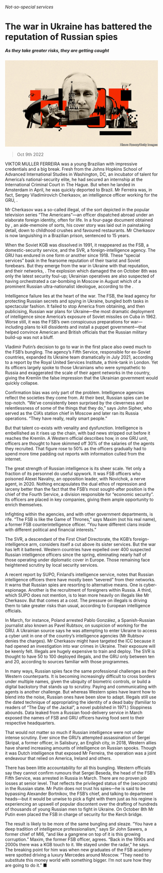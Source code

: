 ###### Not-so-special services

# The war in Ukraine has battered the reputation of Russian spies 

##### As they take greater risks, they are getting caught 

![image](images/20221015_EUD001.jpg) 

> Oct 9th 2022 

VIKTOR MULLER FERREIRA was a young Brazilian with impressive credentials and a big break. Fresh from the Johns Hopkins School of Advanced International Studies in Washington, DC, an incubator of talent for America’s national-security elite, he had secured an internship at the International Criminal Court in The Hague. But when he landed in Amsterdam in April, he was quickly deported to Brazil. Mr Ferreira was, in fact, Sergey Vladimirovich Cherkasov, an intelligence officer working for the GRU, .

Mr Cherkasov was a so-called illegal, of the sort depicted in the popular television series “The Americans”—an officer dispatched abroad under an elaborate foreign identity, often for life. In a four-page document obtained by , an aide-memoire of sorts, his cover story was laid out in painstaking detail, down to childhood crushes and favoured restaurants. Mr Cherkasov is now languishing in a Brazilian prison, sentenced to 15 years.

When the Soviet KGB was dissolved in 1991, it reappeared as the FSB, a domestic-security service, and the SVR, a foreign-intelligence agency. The GRU has endured in one form or another since 1918. These “special services” bask in the fearsome reputation of their tsarist and Soviet forebears. But they emerge from the war in Ukraine with that reputation, and their networks, . The explosion which damaged the  on October 8th was only the latest security foul-up; Ukrainian operatives are also suspected of having orchestrated a car-bombing in Moscow in August which  of a prominent Russian ultra-nationalist ideologue, according to the . 

Intelligence failure lies at the heart of the war. The FSB, the lead agency for protecting Russian secrets and spying in Ukraine, bungled both tasks in spectacular fashion. It failed to stop America from obtaining, and then publicising, Russian war plans for Ukraine—the most dramatic deployment of intelligence since America’s exposure of Soviet missiles on Cuba in 1962. Worse still, it was the FSB’s own conspicuous preparations for war—including plans to kill dissidents and install a puppet government—that helped convince American and British officials that the Russian military build-up was not a bluff.

Vladimir Putin’s decision to go to war in the first place also owed much to the FSB’s bungling. The agency’s Fifth Service, responsible for ex-Soviet countries, expanded its Ukraine team dramatically in July 2021, according to a report by the Royal United Services Institute, a think-tank in London. Yet its officers largely spoke to those Ukrainians who were sympathetic to Russia and exaggerated the scale of their agent networks in the country, giving the Kremlin the false impression that the Ukrainian government would quickly collapse. 

Confirmation bias was only part of the problem. Intelligence agencies reflect the societies they come from. At their best, Russian spies can be top-notch. “We’ve consistently been surprised by the cleverness and relentlessness of some of the things that they do,” says John Sipher, who served as the CIA’s station chief in Moscow and later ran its Russia operations. “They have really, really smart people.”

But that talent co-exists with venality and dysfunction. Intelligence is embellished as it rises up the chain, with bad news stripped out before it reaches the Kremlin. A Western official describes how, in one GRU unit, officers are thought to have skimmed off 30% of the salaries of the agents they recruited. That figure rose to 50% as the officers gradually had to spend more time padding out reports with information culled from the internet. 

The great strength of Russian intelligence is its sheer scale. Yet only a fraction of its personnel do useful spywork. It was FSB officers who poisoned Alexei Navalny, an opposition leader, with Novichok, a nerve agent, in 2020. Nothing encapsulates the dual ethos of repression and larceny better than the fact that the FSB’s most sought-after position is the chief of the Fourth Service, a division responsible for “economic security”. Its officers are placed in key companies, giving them ample opportunity to enrich themselves.

Infighting within the agencies, and with other government departments, is rife. “The FSB is like the Game of Thrones,” says Maxim (not his real name), a former FSB counterintelligence officer. “You have different clans inside with different political and financial interests.” 

The SVR, a descendant of the First Chief Directorate, the KGB’s foreign-intelligence arm, considers itself a cut above its sister services. But the war has left it battered. Western countries have expelled over 400 suspected Russian intelligence officers since the spring, eliminating nearly half of those operating under diplomatic cover in Europe. Those remaining face heightened scrutiny by local security services.

A recent report by SUPO, Finland’s intelligence service, notes that Russian intelligence officers there have mostly been “severed” from their networks. It warns that Russian spies are resorting to alternative means. One is cyber-espionage. Another is the recruitment of foreigners within Russia. A third, which SUPO does not mention, is to lean more heavily on illegals like Mr Cherkasov. But that comes at a cost. The pressure on illegals is driving them to take greater risks than usual, according to European intelligence officials. 

In March, for instance, Poland arrested Pablo González, a Spanish-Russian journalist also known as Pavel Rubtsov, on suspicion of working for the GRU. A Ukrainian source says he was attempting to enter Ukraine to access a cyber unit in one of the country’s intelligence agencies (Mr Rubtsov denies the charges). Mr Cherkasov might have targeted the ICC because it had opened an investigation into war crimes in Ukraine. Their exposure will be keenly felt. Illegals are hugely expensive to train and deploy. The SVR is thought to have 50 to 100 deployed illegals, and the GRU only between ten and 20, according to sources familiar with those programmes.

In many ways, Russian spies face the same professional challenges as their Western counterparts. It is becoming increasingly difficult to cross borders under multiple names, given the ubiquity of biometric controls, or build a digital backstory that stands up to scrutiny. Paying and communicating with agents is another challenge. But whereas Western spies have learnt how to blend into the noise, Russian ones have been slow to adapt. Illegals still use the dated technique of appropriating the identity of a dead baby (familiar to readers of “The Day of the Jackal”, a novel published in 1971.) Sloppiness abounds. Data leaked from a Russian food-delivery service in March exposed the names of FSB and GRU officers having food sent to their respective headquarters. 

That would not matter so much if Russian intelligence were not under intense scrutiny. Ever since the GRU’s attempted assassination of Sergei Skripal, a former officer, in Salisbury, an English city, in 2018, Western allies have shared increasing amounts of intelligence on Russian spooks. Though it was Dutch intelligence that exposed Mr Ferreira, the operation was a joint endeavour that relied on America, Ireland and others.

There has been little accountability for all this bungling. Western officials say they cannot confirm rumours that Sergei Beseda, the head of the FSB’s Fifth Service, was arrested in Russia in March. There are no proven job losses at senior level. That reflects the privileged status of the (securocrats) in the Russian state. Mr Putin does not trust his spies—he is said to be bypassing Alexander Bortnikov, the FSB’s chief, and talking to department heads—but it would be unwise to pick a fight with them just as his regime is experiencing an upswell of popular discontent over the drafting of hundreds of thousands of young Russian men to fight in Ukraine. On October 8th Mr Putin even placed the FSB in charge of security for the Kerch bridge.

The result is likely to be more of the same bungling and sleaze. “You have a deep tradition of intelligence professionalism,” says Sir John Sawers, a former chief of MI6, “and like a gangrene on top of it is this growing corruption.” Maxim, the former FSB officer, agrees. “Back in the 1990s and 2000s there was a KGB touch to it. We stayed under the radar,” he says. The breaking point for him was when new graduates of the FSB academy were spotted driving a luxury Mercedes around Moscow. “They need to substitute this money world with something bigger. I’m not sure how they are going to do it.” ■


